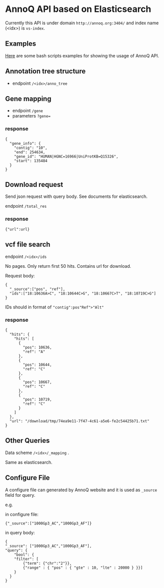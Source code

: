 # AnnoQ API based on Elasticsearch

Currently this API is under domain `http://annoq.org:3404/` and index name (\<idx\>) is `vs-index`.

## Examples

[Here](./examples/) are some bash scripts examples for showing the usage of AnnoQ API.

## Annotation tree structure

* endpoint 
`/<idx>/anno_tree`

## Gene mapping
* endpoint `/gene`
* parameters `?gene=`

### response

```
{
  "gene_info": {
    "contig": "10", 
    "end": 254634, 
    "gene_id": "HUMAN|HGNC=16966|UniProtKB=Q15326", 
    "start": 135484
  }
}
```

## Download request

Send json request with query body. See documents for elasticsearch.

endpoint `/total_res`

### response

`{"url":url}`

## vcf file search

endpoint `/<idx>/ids`

No pages. Only return first 50 hits. Contains url for download.

Request body:

```
{
  "_source":["pos", "ref"],
  "ids":["18:10636A>C", "18:10644C>G", "18:10667C>T", "18:10719C>G"]
}
```

IDs should in format of `"contig":pos"Ref">"Alt"`

### response



```
{
  "hits": {
    "hits": [
      {
        "pos": 10636,
        "ref": "A"
      },
      {
        "pos": 10644,
        "ref": "C"
      },
      {
        "pos": 10667,
        "ref": "C"
      },
      {
        "pos": 10719,
        "ref": "C"
      }
    ]
  },
  "url": "/download/tmp/74ea9e11-7f47-4c61-a5e6-fe2c54425b71.txt"
}
```

## Other Queries
Data scheme `/<idx>/_mapping` .

Same as elasticsearch. 

## Configure File

A configure file can generated by AnnoQ website and it is used as `_source` field for query.

e.g.

in configure file:

```
{"_source":["1000Gp3_AC","1000Gp3_AF"]}
```

in query body:

```
{
"_source": ["1000Gp3_AC","1000Gp3_AF"],
"query": {
    "bool": {
	"filter": [
		{"term": {"chr":"2"}},
		{"range" : { "pos" : { "gte" : 10, "lte" : 20000 } }}]
    }
  }
}
```
